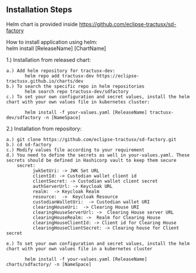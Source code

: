## Installation Steps

Helm chart is provided inside https://github.com/eclipse-tractusx/sd-factory

How to install application using helm:  <br />
    helm install [ReleaseName] [ChartName]

1.) Installation from released chart: <br />
    
    a.) Add helm repository for tractusx-dev:
           helm repo add tractusx-dev https://eclipse-tractusx.github.io/charts/dev
    b.) To search the specific repo in helm repositories 
           helm search repo tractusx-dev/sdfactory
    c.) To set your own configuration and secret values, install the helm chart with your own values file in kubernetes cluster:

           helm install -f your-values.yaml [ReleaseName] tractusx-dev/sdfactory -n [NameSpace]


2.) Installation from repository:
        
    a.) git clone https://github.com/eclipse-tractusx/sd-factory.git
    b.) cd sd-factory
    c.) Modify values file according to your requirement
    d.) You need to define the secrets as well in your-values.yaml. These secrets should be defined in Hashicorp vault to keep them secure
        secret:
              jwkSetUri: -> JWK Set URL
              clientId: -> Custodian wallet client id
              clientSecret: -> Custodian wallet client secret
              authServerUrl: -> Keycloak URL
              realm:  -> Keycloak Realm
              resource:  ->  Keycloak Resource
              custodianWalletUri:  -> Custodian wallet URI
              clearingHouseUri:  -> Clearing House URI
              clearingHouseServerUrl: ->  Clearing House server URL
              clearingHouseRealm: ->  Realm for Clearing House
              clearingHouseClientId: -> Client id for Clearing House
              clearingHouseClientSecret: -> Clearing house for Client secret

    e.) To set your own configuration and secret values, install the helm chart with your own values file in a kubernetes cluster

           helm install -f your-values.yaml [ReleaseName] charts/sdfactory/ -n [NameSpace]